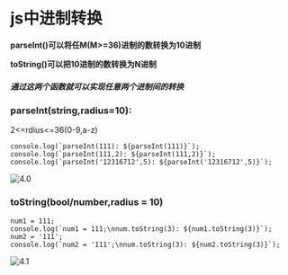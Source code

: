# js中进制转换

**parseInt()可以将任M(M>=36)进制的数转换为10进制**

**toString()可以把10进制的数转换为N进制**

##### 通过这两个函数就可以实现任意两个进制间的转换

### parseInt(string,radius=10):

2<=rdius<=36(0-9,a-z)

```
console.log(`parseInt(111): ${parseInt(111)}`);
console.log(`parseInt(111,2): ${parseInt(111,2)}`);
console.log(`parseInt('12316712',5): ${parseInt('12316712',5)}`);
```

![4.0](https://github.com/YananMao/JavaScript-Grammars/blob/master/pictures/4.0.png)

### toString(bool/number,radius = 10)

```
num1 = 111;
console.log(`num1 = 111;\nnum.toString(3): ${num1.toString(3)}`);
num2 = '111';
console.log(`num2 = '111';\nnum.toString(3): ${num2.toString(3)}`);
```

![4.1](https://github.com/YananMao/JavaScript-Grammars/blob/master/pictures/4.1.png)